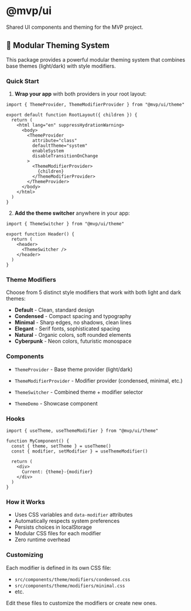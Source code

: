 # @mvp/ui

Shared UI components and theming for the MVP project.

## 🎨 Modular Theming System

This package provides a powerful modular theming system that combines base themes (light/dark) with style modifiers.

### Quick Start

1. **Wrap your app** with both providers in your root layout:

```tsx
import { ThemeProvider, ThemeModifierProvider } from "@mvp/ui/theme"

export default function RootLayout({ children }) {
  return (
    <html lang="en" suppressHydrationWarning>
      <body>
        <ThemeProvider
          attribute="class"
          defaultTheme="system"
          enableSystem
          disableTransitionOnChange
        >
          <ThemeModifierProvider>
            {children}
          </ThemeModifierProvider>
        </ThemeProvider>
      </body>
    </html>
  )
}
```

2. **Add the theme switcher** anywhere in your app:

```tsx
import { ThemeSwitcher } from "@mvp/ui/theme"

export function Header() {
  return (
    <header>
      <ThemeSwitcher />
    </header>
  )
}
```

### Theme Modifiers

Choose from 5 distinct style modifiers that work with both light and dark themes:

- **Default** - Clean, standard design
- **Condensed** - Compact spacing and typography
- **Minimal** - Sharp edges, no shadows, clean lines
- **Elegant** - Serif fonts, sophisticated spacing
- **Natural** - Organic colors, soft rounded elements
- **Cyberpunk** - Neon colors, futuristic monospace

### Components

- `ThemeProvider` - Base theme provider (light/dark)
- `ThemeModifierProvider` - Modifier provider (condensed, minimal, etc.)
- `ThemeSwitcher` - Combined theme + modifier selector

- `ThemeDemo` - Showcase component

### Hooks

```tsx
import { useTheme, useThemeModifier } from "@mvp/ui/theme"

function MyComponent() {
  const { theme, setTheme } = useTheme()
  const { modifier, setModifier } = useThemeModifier()
  
  return (
    <div>
      Current: {theme}-{modifier}
    </div>
  )
}
```

### How it Works

- Uses CSS variables and `data-modifier` attributes
- Automatically respects system preferences
- Persists choices in localStorage
- Modular CSS files for each modifier
- Zero runtime overhead

### Customizing

Each modifier is defined in its own CSS file:
- `src/components/theme/modifiers/condensed.css`
- `src/components/theme/modifiers/minimal.css`
- etc.

Edit these files to customize the modifiers or create new ones.
